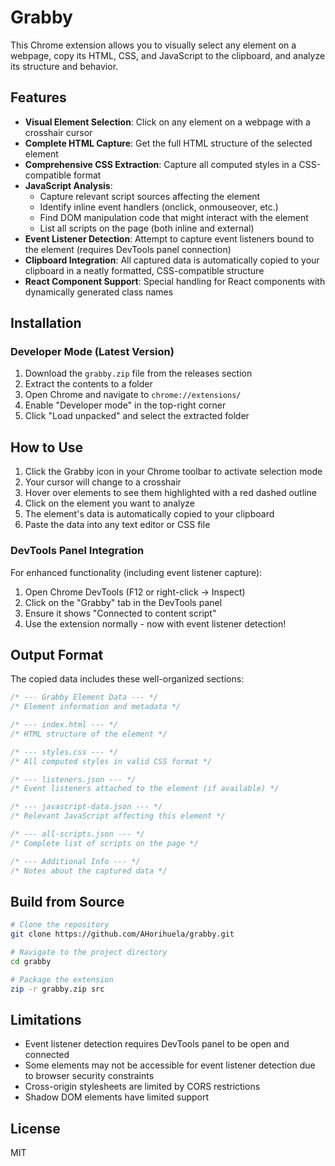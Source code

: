 # Grabby

This Chrome extension allows you to visually select any element on a webpage, copy its HTML, CSS, and JavaScript to the clipboard, and analyze its structure and behavior.

## Features

- **Visual Element Selection**: Click on any element on a webpage with a crosshair cursor
- **Complete HTML Capture**: Get the full HTML structure of the selected element
- **Comprehensive CSS Extraction**: Capture all computed styles in a CSS-compatible format
- **JavaScript Analysis**:
  - Capture relevant script sources affecting the element
  - Identify inline event handlers (onclick, onmouseover, etc.)
  - Find DOM manipulation code that might interact with the element
  - List all scripts on the page (both inline and external)
- **Event Listener Detection**: Attempt to capture event listeners bound to the element (requires DevTools panel connection)
- **Clipboard Integration**: All captured data is automatically copied to your clipboard in a neatly formatted, CSS-compatible structure
- **React Component Support**: Special handling for React components with dynamically generated class names

## Installation

### Developer Mode (Latest Version)

1. Download the `grabby.zip` file from the releases section
2. Extract the contents to a folder
3. Open Chrome and navigate to `chrome://extensions/`
4. Enable "Developer mode" in the top-right corner
5. Click "Load unpacked" and select the extracted folder

## How to Use

1. Click the Grabby icon in your Chrome toolbar to activate selection mode
2. Your cursor will change to a crosshair
3. Hover over elements to see them highlighted with a red dashed outline
4. Click on the element you want to analyze
5. The element's data is automatically copied to your clipboard
6. Paste the data into any text editor or CSS file

### DevTools Panel Integration

For enhanced functionality (including event listener capture):

1. Open Chrome DevTools (F12 or right-click → Inspect)
2. Click on the "Grabby" tab in the DevTools panel
3. Ensure it shows "Connected to content script"
4. Use the extension normally - now with event listener detection!

## Output Format

The copied data includes these well-organized sections:

```css
/* --- Grabby Element Data --- */
/* Element information and metadata */

/* --- index.html --- */
/* HTML structure of the element */

/* --- styles.css --- */
/* All computed styles in valid CSS format */

/* --- listeners.json --- */
/* Event listeners attached to the element (if available) */

/* --- javascript-data.json --- */
/* Relevant JavaScript affecting this element */

/* --- all-scripts.json --- */
/* Complete list of scripts on the page */

/* --- Additional Info --- */
/* Notes about the captured data */
```

## Build from Source

```bash
# Clone the repository
git clone https://github.com/AHorihuela/grabby.git

# Navigate to the project directory
cd grabby

# Package the extension
zip -r grabby.zip src
```

## Limitations

- Event listener detection requires DevTools panel to be open and connected
- Some elements may not be accessible for event listener detection due to browser security constraints
- Cross-origin stylesheets are limited by CORS restrictions
- Shadow DOM elements have limited support

## License

MIT 